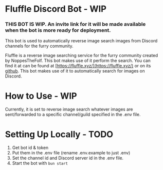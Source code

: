 # Fluffle Discord Bot - WIP

### THIS BOT IS WIP. An invite link for it will be made available when the bot is more ready for deployment.

This bot is used to automatically reverse image search images from Discord channels for the furry community.

Fluffle is a reverse image searching service for the furry community created by NoppesTheFolf. This bot makes use of it perform the search. You can find it at 
can be found at [https://fluffle.xyz/](https://fluffle.xyz/) or on its [github](https://github.com/NoppesTheFolf/Fluffle). This bot makes use of it to automatically 
search for images on Discord.

# How to Use - WIP

Currently, it is set to reverse image search whatever images are sent/forwarded to a specific channel/guild specified in the .env file.

# Setting Up Locally - TODO

1. Get bot id & token
2. Put them in the .env file (rename .env.example to just .env)
3. Set the channel id and Discord server id in the .env file.
4. Start the bot with `bun start`
